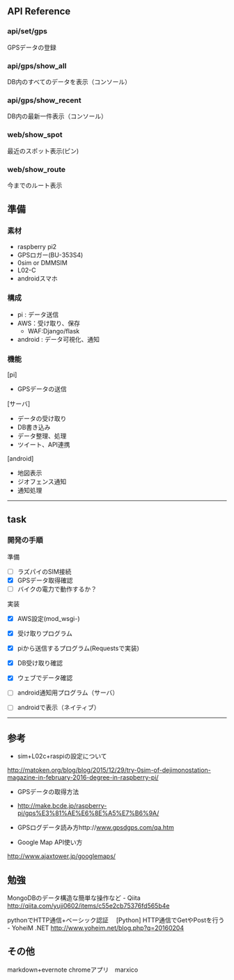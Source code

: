 ## API Reference

### api/set/gps
GPSデータの登録

### api/gps/show_all
DB内のすべてのデータを表示（コンソール）

### api/gps/show_recent
DB内の最新一件表示（コンソール）

### web/show_spot
最近のスポット表示(ピン)

### web/show_route
今までのルート表示

## 準備

### 素材

* raspberry pi2
* GPSロガー(BU-353S4)
* 0sim or DMMSIM
* L02-C
* androidスマホ

### 構成

* pi : データ送信
* AWS：受け取り、保存
     * WAF:Django/flask
* android : データ可視化、通知

### 機能

[pi]
* GPSデータの送信

[サーバ]
* データの受け取り
* DB書き込み
* データ整理、処理
* ツイート、API連携

[android]
* 地図表示
* ジオフェンス通知
* 通知処理

------------------------------------------------
## task

### 開発の手順

準備
- [ ] ラズパイのSIM接続
- [x] GPSデータ取得確認
- [ ] バイクの電力で動作するか？

実装
- [x] AWS設定(mod_wsgi-)
- [x] 受け取りプログラム
- [x] piから送信するプログラム(Requestsで実装)
- [x] DB受け取り確認
- [x] ウェブでデータ確認

- [ ] android通知用プログラム（サーバ）
- [ ] androidで表示（ネイティブ）

------------------------------------------------

## 参考

-  sim+L02c+raspiの設定について

http://matoken.org/blog/blog/2015/12/29/try-0sim-of-dejimonostation-magazine-in-february-2016-degree-in-raspberry-pi/

-  GPSデータの取得方法
- http://make.bcde.jp/raspberry-pi/gps%E3%81%AE%E6%8E%A5%E7%B6%9A/

- GPSログデータ読み方http://www.gpsdgps.com/qa.htm

-  Google Map API使い方

http://www.ajaxtower.jp/googlemaps/

## 勉強
MongoDBのデータ構造な簡単な操作など - Qiita http://qiita.com/yuji0602/items/c55e2cb75376fd565b4e

pythonでHTTP通信+ベーシック認証
　[Python] HTTP通信でGetやPostを行う - YoheiM .NET http://www.yoheim.net/blog.php?q=20160204

## その他

markdown+evernote
 chromeアプリ　marxico

